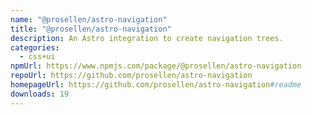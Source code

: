 ```yaml
---
name: "@prosellen/astro-navigation"
title: "@prosellen/astro-navigation"
description: An Astro integration to create navigation trees.
categories:
  - css+ui
npmUrl: https://www.npmjs.com/package/@prosellen/astro-navigation
repoUrl: https://github.com/prosellen/astro-navigation
homepageUrl: https://github.com/prosellen/astro-navigation#readme
downloads: 19
---
```

